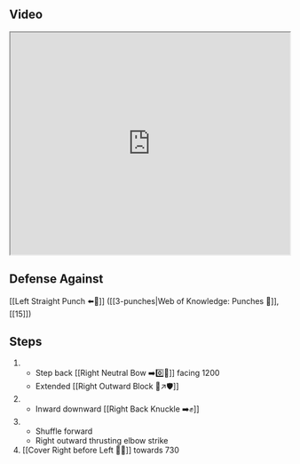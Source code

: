 ## Video

<iframe src="https://www.youtube.com/embed/2-gYff6eCIs" width="100%" height="400"></iframe>


## Defense Against

[[Left Straight Punch ⬅️👊]] ([[3-punches|Web of Knowledge: Punches 👊]], [[15]])
## Steps

1. - Step back [[Right Neutral Bow ➡️0️⃣🦶]] facing 1200
   - Extended [[Right Outward Block 🤛↗️🛡️]]
2. - Inward downward [[Right Back Knuckle ➡️✊]]
3. - Shuffle forward
   - Right outward thrusting elbow strike
4. [[Cover Right before Left 🦶🔄]] towards 730
